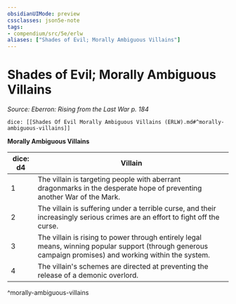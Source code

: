 ```yaml
---
obsidianUIMode: preview
cssclasses: json5e-note
tags:
- compendium/src/5e/erlw
aliases: ["Shades of Evil; Morally Ambiguous Villains"]
---
```

# Shades of Evil; Morally Ambiguous Villains
*Source: Eberron: Rising from the Last War p. 184* 

`dice: [[Shades Of Evil Morally Ambiguous Villains (ERLW).md#^morally-ambiguous-villains]]`

**Morally Ambiguous Villains**

| dice: d4 | Villain |
|----------|---------|
| 1 | The villain is targeting people with aberrant dragonmarks in the desperate hope of preventing another War of the Mark. |
| 2 | The villain is suffering under a terrible curse, and their increasingly serious crimes are an effort to fight off the curse. |
| 3 | The villain is rising to power through entirely legal means, winning popular support (through generous campaign promises) and working within the system. |
| 4 | The villain's schemes are directed at preventing the release of a demonic overlord. |
^morally-ambiguous-villains